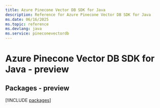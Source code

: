 ```yaml
---
title: Azure Pinecone Vector DB SDK for Java
description: Reference for Azure Pinecone Vector DB SDK for Java
ms.date: 06/16/2025
ms.topic: reference
ms.devlang: java
ms.service: pineconevectordb
---
```

# Azure Pinecone Vector DB SDK for Java - preview
## Packages - preview
[!INCLUDE [packages](pinecone-vector-db-index.md)]